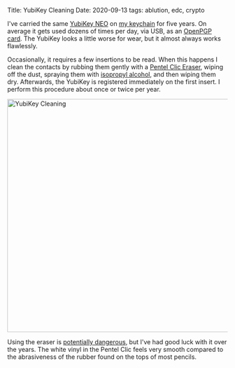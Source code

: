 Title: YubiKey Cleaning
Date: 2020-09-13
tags: ablution, edc, crypto

I've carried the same [YubiKey NEO](https://support.yubico.com/support/solutions/articles/15000006494-yubikey-neo) on [my keychain](/2013/08/keychain/) for five years. On average it gets used dozens of times per day, via USB, as an [OpenPGP card](https://en.wikipedia.org/wiki/OpenPGP_card). The YubiKey looks a little worse for wear, but it almost always works flawlessly.

Occasionally, it requires a few insertions to be read. When this happens I clean the contacts by rubbing them gently with a [Pentel Clic Eraser](https://www.pentel.com/collections/erasers/products/clic-eraser-grip), wiping off the dust, spraying them with [isopropyl alcohol](/2020/01/hid-cleaning/), and then wiping them dry. Afterwards, the YubiKey is registered immediately on the first insert. I perform this procedure about once or twice per year.

<a href="https://www.flickr.com/photos/pigmonkey/50338458991/in/dateposted/" title="YubiKey Cleaning"><img src="https://live.staticflickr.com/65535/50338458991_98162acffc_c.jpg" width="800" height="533" alt="YubiKey Cleaning"></a>

Using the eraser is [potentially dangerous](https://electronics.stackexchange.com/a/169030), but I've had good luck with it over the years. The white vinyl in the Pentel Clic feels very smooth compared to the abrasiveness of the rubber found on the tops of most pencils.
